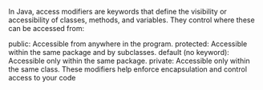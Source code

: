 In Java, access modifiers are keywords that define the visibility or accessibility of classes, methods, and variables. They control where these can be accessed from:

public: Accessible from anywhere in the program.
protected: Accessible within the same package and by subclasses.
default (no keyword): Accessible only within the same package.
private: Accessible only within the same class.
These modifiers help enforce encapsulation and control access to your code

